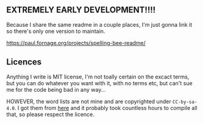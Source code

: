 ## EXTREMELY EARLY DEVELOPMENT!!!!

Because I share the same readme in a couple places, I'm just gonna link it so there's only one version to maintain.

https://paul.fornage.org/projects/spelling-bee-readme/

## Licences

Anything I write is MIT license, I'm not toally certain on the excact terms, but you can do whatever you want with it, with no terms etc, but can't sue me for the code being bad in any way...

HOWEVER, the word lists are not mine and are copyrighted under `CC-by-sa-4.0`. I got them from [here](https://github.com/hermitdave/FrequencyWords/tree/master?tab=readme-ov-file) and it probably took countless hours to compile all that, so please respect the licence.
